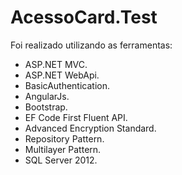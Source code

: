 # AcessoCard.Test
Foi realizado utilizando as ferramentas:
<ul>
<li> ASP.NET MVC.</li>
<li>ASP.NET WebApi.</li>
<li>BasicAuthentication.</li>
<li>AngularJs.</li>
<li>Bootstrap.</li>
<li>EF Code First Fluent API.</li>
<li>Advanced Encryption Standard.</li>
<li>Repository Pattern.</li>
<li>Multilayer Pattern.</li>
<li>SQL Server 2012.</li>
</ul>

